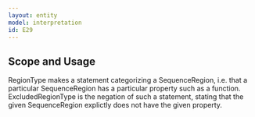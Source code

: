 ```yaml
---
layout: entity
model: interpretation
id: E29
---
```


Scope and Usage
---------------

RegionType makes a statement categorizing a SequenceRegion, i.e. that a particular SequenceRegion has a particular property such as a function.  ExcludedRegionType is the negation of such a statement, stating that the given SequenceRegion explictly does not have the given property.
